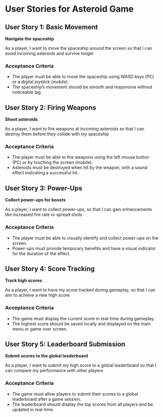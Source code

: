 # User Stories for Asteroid Game

## User Story 1: Basic Movement

**Navigate the spaceship**

As a player, I want to move the spaceship around the screen so that I can avoid incoming asteroids and survive longer

### Acceptance Criteria

- The player must be able to move the spaceship using WASD keys (PC) or a digital joystick (mobile).
- The spaceship’s movement should be smooth and responsive without noticeable lag.

## User Story 2: Firing Weapons

**Shoot asteroids**

As a player, I want to fire weapons at incoming asteroids so that I can destroy them before they collide with my spaceship

### Acceptance Criteria

- The player must be able to fire weapons using the left mouse button (PC) or by touching the screen (mobile).
- Asteroids must be destroyed when hit by the weapon, with a sound effect indicating a successful hit.

## User Story 3: Power-Ups

**Collect power-ups for boosts**

As a player, I want to collect power-ups, so that I can gain enhancements like increased fire rate or spread shots

### Acceptance Criteria

- The player must be able to visually identify and collect power-ups on the screen.
- Power-ups must provide temporary benefits and have a visual indicator for the duration of the effect.

## User Story 4: Score Tracking

**Track high scores**

As a player, I want to have my score tracked during gameplay, so that I can aim to achieve a new high score

### Acceptance Criteria

- The game must display the current score in real-time during gameplay.
- The highest score should be saved locally and displayed on the main menu or game over screen.

## User Story 5: Leaderboard Submission

**Submit scores to the global leaderboard**

As a player, I want to submit my high score to a global leaderboard so that I can compare my performance with other players

### Acceptance Criteria

- The game must allow players to submit their scores to a global leaderboard after a game session.
- The leaderboard should display the top scores from all players and be updated in real-time.

